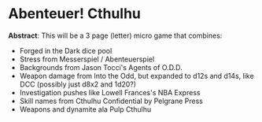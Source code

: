 # Abenteuer! Cthulhu

**Abstract**: This will be a 3 page (letter) micro game that combines:

 * Forged in the Dark dice pool
 * Stress from Messerspiel / Abenteuerspiel
 * Backgrounds from Jason Tocci's Agents of O.D.D.
 * Weapon damage from Into the Odd, but expanded to d12s and d14s, like DCC (possibly just d8x2 and 1d20?)
 * Investigation pushes like Lowell Frances's NBA Express
 * Skill names from Cthulhu Confidential by Pelgrane Press
 * Weapons and dynamite ala Pulp Cthulhu
